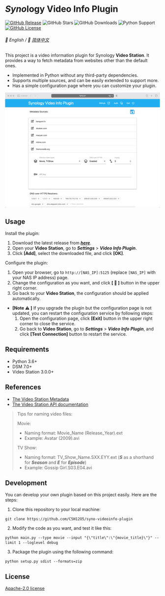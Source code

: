 # *Syno*logy Video Info Plugin

[![GitHub Release](https://img.shields.io/github/v/release/C5H12O5/syno-videoinfo-plugin?logo=github&style=flat&color=blue)](https://github.com/C5H12O5/syno-videoinfo-plugin/releases)
![GitHub Stars](https://img.shields.io/github/stars/C5H12O5/syno-videoinfo-plugin?logo=github&style=flat&color=yellow)
![GitHub Downloads](https://img.shields.io/github/downloads/C5H12O5/syno-videoinfo-plugin/total?logo=github&style=flat&color=green)
![Python Support](https://img.shields.io/badge/Python-3.6+-green?logo=python&style=flat&color=steelblue)
[![GitHub License](https://img.shields.io/github/license/C5H12O5/syno-videoinfo-plugin?logo=apache&style=flat&color=lightslategray)](LICENSE)

###### 📖 English / 📖 [简体中文](README.zh-CN.md)

This project is a video information plugin for Synology **Video Station**. It provides a way to fetch metadata from websites
other than the default ones.

* Implemented in Python without any third-party dependencies.
* Supports multiple sources, and can be easily extended to support more.
* Has a simple configuration page where you can customize your plugin.

![preview](preview.png)

## Usage

Install the plugin:

1. Download the latest release from [***here***](https://github.com/C5H12O5/syno-videoinfo-plugin/releases).
2. Open your **Video Station**, go to ***Settings*** > ***Video Info Plugin***.
3. Click **[Add]**, select the downloaded file, and click **[OK]**.

Configure the plugin:

1. Open your browser, go to `http://[NAS_IP]:5125` (replace `[NAS_IP]` with your NAS IP address) page.
2. Change the configuration as you want, and click **[ :floppy_disk: ]** button in the upper right corner.
3. Go back to your **Video Station**, the configuration should be applied automatically.
* **[Note :warning: ]** If you upgrade the plugin but the configuration page is not updated, you can restart the configuration service by following steps:
  1. Open the configuration page, click **[Exit]** button in the upper right corner to close the service.
  2. Go back to **Video Station**, go to ***Settings*** > ***Video Info Plugin***, and click **[Test Connection]** button to restart the service.

## Requirements

* Python 3.6+
* DSM 7.0+
* Video Station 3.0.0+

## References

* [The Video Station Metadata](https://kb.synology.com/en-id/DSM/help/VideoStation/metadata?version=7)
* [The Video Station API documentation](https://download.synology.com/download/Document/Software/DeveloperGuide/Package/VideoStation/All/enu/Synology_Video_Station_API_enu.pdf)

> Tips for naming video files:
>
> Movie:
>
> * Naming format: Movie_Name (Release_Year).ext
> * Example: Avatar (2009).avi
>
> TV Show:
> * Naming format: TV_Show_Name.SXX.EYY.ext (***S*** as a shorthand for ***Season*** and ***E*** for ***Episode***)
> * Example: Gossip Girl.S03.E04.avi

## Development

You can develop your own plugin based on this project easily. Here are the steps:

1. Clone this repository to your local machine:

```shell
git clone https://github.com/C5H12O5/syno-videoinfo-plugin
```

2. Modify the code as you want, and test it like this:

```shell
python main.py --type movie --input "{\"title\":\"{movie_title}\"}" --limit 1 --loglevel debug
```

3. Package the plugin using the following command:

```shell
python setup.py sdist --formats=zip
```

## License

[Apache-2.0 license](LICENSE)